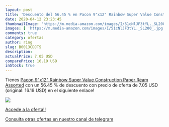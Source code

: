 ```yaml
---
layout: post
title: 'Descuento del 56.45 % en Pacon 9"x12" Rainbow Super Value Constru'
date: 2020-04-12 23:23:45
thumbnailImage: 'https://m.media-amazon.com/images/I/51cNlJF3tYL._SL200_.jpg'
images: [ 'https://m.media-amazon.com/images/I/51cNlJF3tYL._SL200_.jpg' ]
comments: true
category: ofertas
author: ring
slug: B0013CDJTS
description:
actualPrice: 7.05 USD
comparePrice: 16.19 USD
inStock: true
---
```


Tienes [Pacon 9"x12" Rainbow Super Value Construction Paper Ream  Assorted](https://www.amazon.com/dp/B0013CDJTS/?tag=redken08-20) con un 56.45 % de descuento con precio de oferta de 7.05 USD (original: 16.19 USD) en el siguiente enlace!

[![](https://m.media-amazon.com/images/I/51cNlJF3tYL._SL200_.jpg)](https://www.amazon.com/dp/B0013CDJTS/?tag=redken08-20)

[Accede a la oferta!!](https://www.amazon.com/dp/B0013CDJTS/?tag=redken08-20)

[Consulta otras ofertas en nuestro canal de telegram](https://t.me/s/ofertas25)
